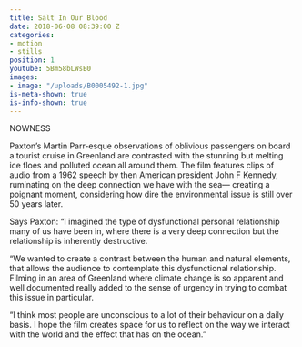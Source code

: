```yaml
---
title: Salt In Our Blood
date: 2018-06-08 08:39:00 Z
categories:
- motion
- stills
position: 1
youtube: 5Bm58bLWsB0
images:
- image: "/uploads/B0005492-1.jpg"
is-meta-shown: true
is-info-shown: true
---
```


NOWNESS

Paxton’s Martin Parr-esque observations of oblivious passengers on board a tourist cruise in Greenland are contrasted with the stunning but melting ice floes and polluted ocean all around them. The film features clips of audio from a 1962 speech by then American president John F Kennedy, ruminating on the deep connection we have with the sea— creating a poignant moment, considering how dire the environmental issue is still over 50 years later. 

Says Paxton: “I imagined the type of dysfunctional personal relationship many of us have been in, where there is a very deep connection but the relationship is inherently destructive. 

“We wanted to create a contrast between the human and natural elements, that allows the audience to contemplate this dysfunctional relationship. Filming in an area of Greenland where climate change is so apparent and well documented really added to the sense of urgency in trying to combat this issue in particular.

“I think most people are unconscious to a lot of their behaviour on a daily basis. I hope the film creates space for us to reflect on the way we interact with the world and the effect that has on the ocean.”



